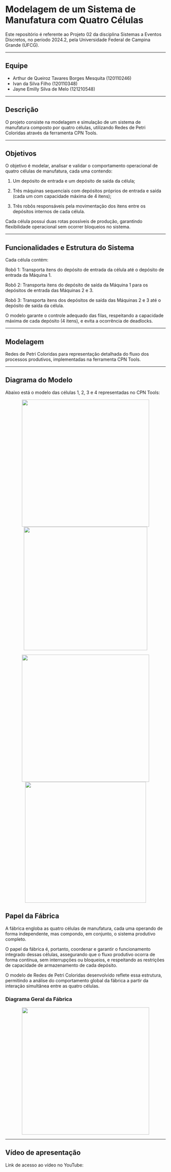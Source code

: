 # Modelagem de um Sistema de Manufatura com Quatro Células

Este repositório é referente ao Projeto 02 da disciplina Sistemas a Eventos Discretos, no período 2024.2, pela Universidade Federal de Campina Grande (UFCG).

---

## Equipe
- Arthur de Queiroz Tavares Borges Mesquita (120110246)
- Ivan da Silva Filho (120110348)
- Jayne Emilly Silva de Melo (121210548)

---

## Descrição
O projeto consiste na modelagem e simulação de um sistema de manufatura composto por quatro células, utilizando Redes de Petri Coloridas através da ferramenta CPN Tools.

---

## Objetivos

O objetivo é modelar, analisar e validar o comportamento operacional de quatro células de manufatura, cada uma contendo:

1. Um depósito de entrada e um depósito de saída da célula;

2. Três máquinas sequenciais com depósitos próprios de entrada e saída (cada um com capacidade máxima de 4 itens);

3. Três robôs responsáveis pela movimentação dos itens entre os depósitos internos de cada célula.

Cada célula possui duas rotas possíveis de produção, garantindo flexibilidade operacional sem ocorrer bloqueios no sistema.

---

## Funcionalidades e Estrutura do Sistema

Cada célula contém:

Robô 1: Transporta itens do depósito de entrada da célula até o depósito de entrada da Máquina 1.

Robô 2: Transporta itens do depósito de saída da Máquina 1 para os depósitos de entrada das Máquinas 2 e 3.

Robô 3: Transporta itens dos depósitos de saída das Máquinas 2 e 3 até o depósito de saída da célula.

O modelo garante o controle adequado das filas, respeitando a capacidade máxima de cada depósito (4 itens), e evita a ocorrência de deadlocks.

---

## Modelagem

Redes de Petri Coloridas para representação detalhada do fluxo dos processos produtivos, implementadas na ferramenta CPN Tools.

---

## Diagrama do Modelo

Abaixo está o modelo das células 1, 2, 3 e 4 representadas no CPN Tools:

<p align="center">
  <img src="FIgs/Célula1.png" width="400"/>
  <img src="FIgs/Célula2.png" width="388"/>
</p>

<p align="center">
  <img src="FIgs/Célula3.png" width="400"/>
  <img src="FIgs/Célula4.png" width="380"/>
</p>


## Papel da Fábrica

A fábrica engloba as quatro células de manufatura, cada uma operando de forma independente, mas compondo, em conjunto, o sistema produtivo completo.

O papel da fábrica é, portanto, coordenar e garantir o funcionamento integrado dessas células, assegurando que o fluxo produtivo ocorra de forma contínua, sem interrupções ou bloqueios, e respeitando as restrições de capacidade de armazenamento de cada depósito.

O modelo de Redes de Petri Coloridas desenvolvido reflete essa estrutura, permitindo a análise do comportamento global da fábrica a partir da interação simultânea entre as quatro células.

### Diagrama Geral da Fábrica

<p align="center">
  <img src="FIgs/Fábrica.png" width="400"/>
</p>

---

## Vídeo de apresentação
Link de acesso ao vídeo no YouTube: 
